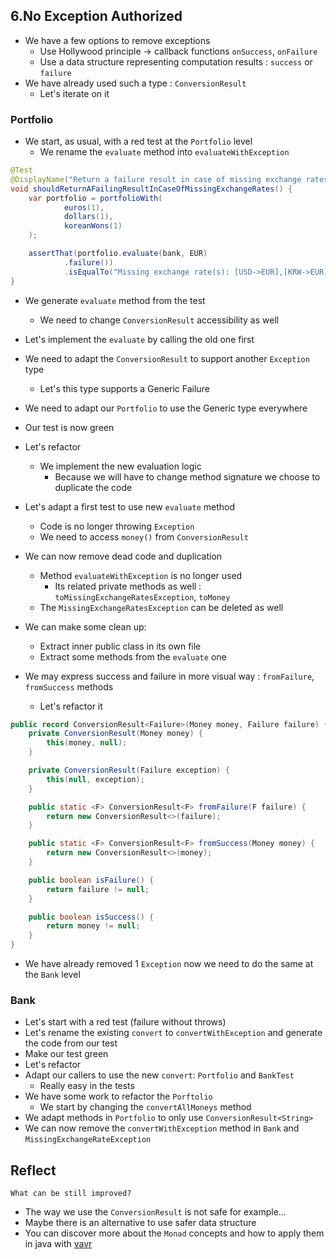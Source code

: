 ## 6.No Exception Authorized
- We have a few options to remove exceptions
    - Use Hollywood principle -> callback functions `onSuccess`, `onFailure`
    - Use a data structure representing computation results : `success` or `failure`
- We have already used such a type : `ConversionResult`
    - Let's iterate on it

### Portfolio
- We start, as usual, with a red test at the `Portfolio` level
    - We rename the `evaluate` method into `evaluateWithException`

```java
@Test
@DisplayName("Return a failure result in case of missing exchange rates")
void shouldReturnAFailingResultInCaseOfMissingExchangeRates() {
    var portfolio = portfolioWith(
            euros(1),
            dollars(1),
            koreanWons(1)
    );

    assertThat(portfolio.evaluate(bank, EUR)
            .failure())
            .isEqualTo("Missing exchange rate(s): [USD->EUR],[KRW->EUR]");
}
```

- We generate `evaluate` method from the test
    - We need to change `ConversionResult` accessibility as well
- Let's implement the `evaluate` by calling the old one first
- We need to adapt the `ConversionResult` to support another `Exception` type
    - Let's this type supports a Generic Failure
- We need to adapt our `Portfolio` to use the Generic type everywhere
- Our test is now green
- Let's refactor
    - We implement the new evaluation logic
        - Because we will have to change method signature we choose to duplicate the code
- Let's adapt a first test to use new `evaluate` method
    - Code is no longer throwing `Exception`
    - We need to access `money()` from `ConversionResult`
- We can now remove dead code and duplication
    - Method `evaluateWithException` is no longer used
        - Its related private methods as well : `toMissingExchangeRatesException`, `toMoney`
    - The `MissingExchangeRatesException` can be deleted as well

- We can make some clean up:
    - Extract inner public class in its own file
    - Extract some methods from the `evaluate` one
- We may express success and failure in more visual way : `fromFailure`, `fromSuccess` methods
    - Let's refactor it

```java
public record ConversionResult<Failure>(Money money, Failure failure) {
    private ConversionResult(Money money) {
        this(money, null);
    }

    private ConversionResult(Failure exception) {
        this(null, exception);
    }

    public static <F> ConversionResult<F> fromFailure(F failure) {
        return new ConversionResult<>(failure);
    }

    public static <F> ConversionResult<F> fromSuccess(Money money) {
        return new ConversionResult<>(money);
    }

    public boolean isFailure() {
        return failure != null;
    }

    public boolean isSuccess() {
        return money != null;
    }
}
```

- We have already removed 1 `Exception` now we need to do the same at the `Bank` level

### Bank
- Let's start with a red test (failure without throws)
- Let's rename the existing `convert` to `convertWithException` and generate the code from our test
- Make our test green
- Let's refactor
- Adapt our callers to use the new `convert`: `Portfolio` and `BankTest`
    - Really easy in the tests
- We have some work to refactor the `Porftolio`
    - We start by changing the `convertAllMoneys` method
- We adapt methods in `Portfolio` to only use `ConversionResult<String>`
- We can now remove the `convertWithException` method in `Bank` and `MissingExchangeRateException`

## Reflect
`What can be still improved?`

- The way we use the `ConversionResult` is not safe for example...
- Maybe there is an alternative to use safer data structure
- You can discover more about the `Monad` concepts and how to apply them in java with [vavr](https://www.vavr.io/)